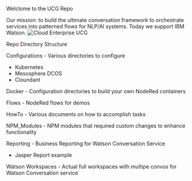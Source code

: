Welclome to the UCG Repo

Our mission: to build the ultimate conversation framework to orchestrate services into patterned flows for NLP/AI systems. Today we support IBM Watson.
![Cloud Enterprise UCG](/images/Cloud-UCG.jpeg)


Repo Directory Structure

Configurations - Various directories to configure
   - Kubernetes
   - Mesosphere DCOS
   - Cloundant

Docker - Configuration directories to build your own NodeRed containers

Flows - NodeRed flows for demos

HowTo - Various documents on how to accomplish tasks

NPM_Modules - NPM modules that required custom changes to enhance functionality 

Reporting - Business Reporting for Watson Conversation Service
   - Jasper Report example

Watson Workspaces - Actual full workspaces with multipe convos for 
Watson Conversation service

